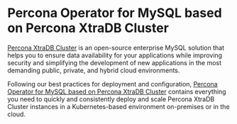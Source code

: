 # Percona Operator for MySQL based on Percona XtraDB Cluster

[Percona XtraDB Cluster](https://www.percona.com/software/mysql-database/percona-xtradb-cluster)
is an open-source enterprise MySQL solution that helps you to ensure data
availability for your applications while improving security and simplifying the
development of new applications in the most demanding public, private, and
hybrid cloud environments.

Following our best practices for deployment and configuration, [Percona Operator for MySQL based on Percona XtraDB Cluster](https://github.com/percona/percona-xtradb-cluster-operator)
contains everything you need to quickly and consistently deploy and scale
Percona XtraDB Cluster instances in a Kubernetes-based environment on-premises
or in the cloud.
